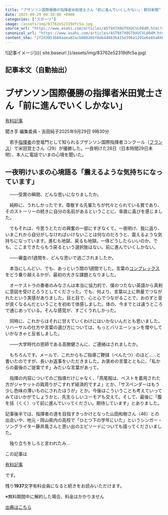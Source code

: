 ```yaml
---
title: "ブザンソン国際優勝の指揮者米田覚士さん「前に進んでいくしかない」：朝日新聞"
date: 2025-09-29 09:30:00 +0900
categories: ["スポーツ"]
image: /assets/img/83762e52319dfc5a.jpg
source_url: "https://www.asahi.com/articles/AST9X7X0GT9XUCVL004M.html?ref=rss"
canonical_url: "https://www.asahi.com/articles/AST9X7X0GT9XUCVL004M.html"
content_sha: "2f2d3053688aaea82acb88826bf8eb44883b415e396a1291e6e85a84669edeb5"
---
```


![記事イメージ]({{ site.baseurl }}/assets/img/83762e52319dfc5a.jpg)

## 記事本文（自動抽出）
<div><main role="main" id="main"><p></p><div class="y_Qv3"><h1>ブザンソン国際優勝の指揮者米田覚士さん「前に進んでいくしかない」</h1><div class="mhPng"><p><span class="fNPYU Q_Shz"><a href="//www.asahi.com/news/gold.html?iref=com_gold">有料記事</a></span></p><span class="H8KYB">聞き手 編集委員・吉田純子</span><span class="UDj4P"><time datetime="2025-09-29T00:30:00.000Z">2025年9月29日 9時30分</time></span></div></div><p id="gsm_above_SnsUtilityArea"></p><p x-component-name="CommentHeadline" x-component-data='{"commentCount":0,"commentators":[],"mode":"pc"}'></p><div class="nfyQp"><p>　若手<a href="//www.asahi.com/topics/word/%E6%8C%87%E6%8F%AE%E8%80%85.html" title="指揮者 のトピックスを開く" class="eWgMZ">指揮者</a>の登竜門として知られるブザンソン国際指揮者コンクール（<a href="//www.asahi.com/topics/word/%E3%83%95%E3%83%A9%E3%83%B3%E3%82%B9.html" title="フランス のトピックスを開く" class="eWgMZ">フランス</a>）で米田覚士さん（29）が優勝した。一夜明けた28日（日本時間29日未明）、本人に電話でいまの心境を聞いた。</p><h2 class="smgSC">一夜明けいまの心境語る「震えるような気持ちになっています」</h2><p>　――受賞の瞬間、どんな思いになりましたか。</p><p>　純粋に、うれしかったです。尊敬する先輩たちが代々とられている賞であり、そのストーリーの続きに自分の名前があるということに、率直に喜びを感じました。</p><p>　でもそれは、今思うとただの興奮の一部にすぎなくて。一夜明け、我に返り、いまこれから自分がしなければいけないことは何なのだろうと、震えるような気持ちになっています。進むも地獄、戻るも地獄。一体どうしたらいいのか。でも、ここまできたらもう戻るという選択肢はない。前に進んでいくしかない。</p><p>　――審査の1週間を、どんな思いで過ごされましたか。</p><p>　本当にしんどい、でも、あっという間の1週間でした。言葉の<a href="//www.asahi.com/topics/word/%E3%82%B3%E3%83%B3%E3%83%97%E3%83%AC%E3%83%83%E3%82%AF%E3%82%B9.html" title="コンプレックス のトピックスを開く" class="eWgMZ">コンプレックス</a>をどう乗り越えるかが、最初の大きな課題となりました。</p><p>　オーケストラの奏者のみなさんは本当に協力的で、僕のつたない英語から真剣に意図を受けとろうとしてくださった。でも、何より、言葉以上に熱量でつながれたという実感がありました。目と目で、心と心でつながることで、おのずと音が良くなるんだということを初めて体感しました。体の、今までとは違うところで通じあっている。そんな感覚が、すごくうれしかった。</p><p>　同時に、これからはそれに甘えていくわけにはいかないんだとも思いました。リハーサルの仕方や言葉の選び方については、もっとバリエーションを増やしていかなきゃと反省しました。</p><p>　――大学時代の恩師である高関健さんに、ご連絡はされましたか。</p><p>　もちろんです。メールで、これからもご指導ご鞭撻（べんたつ）のほど……と書いたのですが、長いお返事をいただきました。お褒めの言葉とともに、「私からの最後のご提案です」みたいな言葉があって。</p><p>　指揮の内容についてのご指導だけじゃなく、「燕尾服は、ベストを着用された方がジャケットの肩周りがこすれず経済的ですよ」とか、「サスペンダーはもう少し色味の薄いものにされたほうが」とか。今後はこういうことも考えていってみてはいかがでしょうかと、先生らしいユーモアも交えて。そして、最後に「腹を括（くく）って前に進んでいってください。期待しています」とありました。</p><div class="bv2Sj"><p>記事後半では、指揮者の道を目指すきっかけとなった山田和樹さん（46）との出会いや、地元・岡山県内の高校で「ひとつ下の学年にいた」というシンガー・ソングライター藤井風さんと思い出のエピソードについても語ってくださいました。</p></div><p class="Lujdo">　独り立ちをしろと言われたみ…</p></div><p></p><div class="NbZMW"><div class="PxAm1"><p>この記事は</p><img src="//www.asahicom.jp/images/icon_key_gold.png" alt><a href="//www.asahi.com/news/gold.html?iref=com_1kiji_g_0">有料記事</a><p>です。</p><span class="Zgt88">残り<b>1937</b>文字</span><span class="hideFromApp">有料会員になると続きをお読みいただけます。</span></div><p class="eQShK">※無料期間中に解約した場合、料金はかかりません</p></div><p x-component-name="WriterProfile" x-component-data='{"writerProfile":{"writerProfileList":[],"isWriterFollowAvailableMember":false},"isFreeArea":true}'></p><p x-component-name="ArticleCommentList" x-component-data='{"commentCount":0,"commentList":[],"shareUrlBase":"https://www.asahi.com/articles/AST9X7X0GT9XUCVL004M.html","articleId":"AST9X7X0GT9XUCVL004M","commentIdParam":"","equalCommentIdIndex":-1,"isAuthorized":false,"isFreePlan":false,"isPaidMember":false,"isPresent":false,"isHazard":false,"freeUrlBase":"//www.asahi.com","digitalUrlBase":"//digital.asahi.com"}'></p></main></div>

[出典はこちら](https://www.asahi.com/articles/AST9X7X0GT9XUCVL004M.html?ref=rss)
